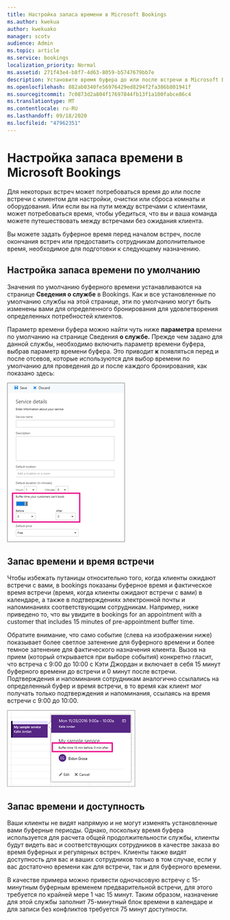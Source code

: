 ```yaml
---
title: Настройка запаса времени в Microsoft Bookings
ms.author: kwekua
author: kwekuako
manager: scotv
audience: Admin
ms.topic: article
ms.service: bookings
localization_priority: Normal
ms.assetid: 271f43e4-b8f7-4d63-8059-b5747679bb7e
description: Установите время буфера до или после встречи в Microsoft Bookings, чтобы указать время для очистки или сброса оборудования.
ms.openlocfilehash: 882ab0340fe56976429ed8294f2fa386b801941f
ms.sourcegitcommit: 7c0873d2a804f17697844fb13f1a100fabce86c4
ms.translationtype: MT
ms.contentlocale: ru-RU
ms.lasthandoff: 09/18/2020
ms.locfileid: "47962351"
---
```

# <a name="set-buffer-time-in-microsoft-bookings"></a>Настройка запаса времени в Microsoft Bookings

Для некоторых встреч может потребоваться время до или после встречи с клиентом для настройки, очистки или сброса комнаты и оборудования. Или если вы на пути между встречами с клиентами, может потребоваться время, чтобы убедиться, что вы и ваша команда можете путешествовать между встречами без ожидания клиента.

Вы можете задать буферное время перед началом встреч, после окончания встреч или предоставить сотрудникам дополнительное время, необходимое для подготовки к следующему назначению.

## <a name="set-buffer-time-defaults"></a>Настройка запаса времени по умолчанию

Значения по умолчанию буферного времени устанавливаются на странице **Сведения о службе** в Bookings. Как и все установленные по умолчанию службы на этой странице, эти по умолчанию могут быть изменены вами для определенного бронирования для удовлетворения определенных потребностей клиентов.

Параметр времени буфера можно найти чуть ниже **параметра** времени по умолчанию на странице Сведения **о службе.** Прежде чем задано для данной службы, необходимо включить параметр времени буфера, выбрав параметр времени буфера. Это приводит **к** появляться перед и после отсевов, которые используются для выбор времени по умолчанию для проведения до и после каждого бронирования, как показано здесь: 

   ![Изображение резервирования с включенным временем буфера](../media/bookings-buffertime.png)

## <a name="buffer-time-and-appointment-timing"></a>Запас времени и время встречи

Чтобы избежать путаницы относительно того, когда клиенты ожидают встречи с вами, в bookings показаны буферное время и фактическое время встречи (время, когда клиенты ожидают встречи с вами) в календаре, а также в подтверждениях электронной почты и напоминаниях соответствующим сотрудникам. Например, ниже приведено то, что вы увидите в bookings for an appointment with a customer that includes 15 minutes of pre-appointment buffer time.

Обратите внимание, что само событие (слева на изображении ниже) показывает более светлое затенение для буферного времени и более темное затенение для фактического назначения клиента. Вызов на прием (который открывается при выборе события) конкретно гласит, что встреча с 9:00 до 10:00 с Кэти Джордан и включает в себя 15 минут буферного времени до встречи и 0 минут после встречи. Подтверждения и напоминания сотрудникам аналогично ссылались на определенный буфер и время встречи, в то время как клиент мог получать только подтверждения и напоминания, ссылаясь на время встречи с 9:00 до 10:00.

   ![Изображение вызова на прием к резервированиям с отображением времени буфера](../media/bookings-buffertime-callout.png)

## <a name="buffer-time-and-availability"></a>Запас времени и доступность

Ваши клиенты не видят напрямую и не могут изменять установленные вами буферные периоды. Однако, поскольку время буфера используется для расчета общей продолжительности службы, клиенты будут видеть вас и соответствующих сотрудников в качестве заказа во время буферных и регулярных встреч. Клиенты также видят доступность для вас и ваших сотрудников только в том случае, если у вас достаточно времени как для встречи, так и для буферного времени.

В качестве примера можно привести одночасовую встречу с 15-минутным буферным временем предварительной встречи, для этого требуется по крайней мере 1 час 15 минут. Таким образом, назначение для этой службы заполнит 75-минутный блок времени в календаре и для записи без конфликтов требуется 75 минут доступности.
